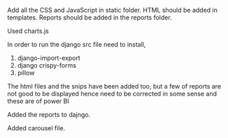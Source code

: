 Add all the CSS and JavaScript in static folder.
HTML should be added in templates.
Reports should be added in the reports folder.

Used charts.js

In order to run the django src file need to install,
1. django-import-export
2. django crispy-forms
3. pillow

The html files and the snips have been added too, but a few of reports are not good to be displayed hence need to be corrected in some sense
and these are of power BI

Added the reports to dajngo.

Added carousel file.
